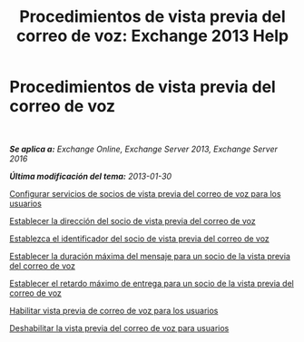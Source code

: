 ﻿---
title: 'Procedimientos de vista previa del correo de voz: Exchange 2013 Help'
TOCTitle: Procedimientos de vista previa del correo de voz
ms:assetid: 3154be11-1a9d-4e51-a2d0-592ddbcca7b1
ms:mtpsurl: https://technet.microsoft.com/es-es/library/JJ938009(v=EXCHG.150)
ms:contentKeyID: 52061809
ms.date: 05/22/2018
mtps_version: v=EXCHG.150
ms.translationtype: MT
---

# Procedimientos de vista previa del correo de voz

 

_**Se aplica a:** Exchange Online, Exchange Server 2013, Exchange Server 2016_

_**Última modificación del tema:** 2013-01-30_

[Configurar servicios de socios de vista previa del correo de voz para los usuarios](configure-voice-mail-preview-partner-services-for-users-exchange-2013-help.md)

[Establecer la dirección del socio de vista previa del correo de voz](set-the-voice-mail-preview-partner-address-exchange-2013-help.md)

[Establezca el identificador del socio de vista previa del correo de voz](set-the-voice-mail-preview-partner-id-exchange-2013-help.md)

[Establecer la duración máxima del mensaje para un socio de la vista previa del correo de voz](set-the-maximum-message-duration-for-a-voice-mail-preview-partner-exchange-2013-help.md)

[Establecer el retardo máximo de entrega para un socio de la vista previa del correo de voz](set-the-maximum-delivery-delay-for-a-voice-mail-preview-partner-exchange-2013-help.md)

[Habilitar vista previa de correo de voz para los usuarios](enable-voice-mail-preview-for-users-exchange-2013-help.md)

[Deshabilitar la vista previa del correo de voz para usuarios](disable-voice-mail-preview-for-users-exchange-2013-help.md)


